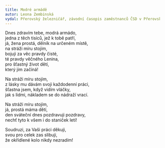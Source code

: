 ```yaml
---
title: Modré armádě
autor: Leona Zembinská
vydal: Přerovský železničář, závodní časopis zaměstnanců ČSD v Přerovském železničním uzlu, 1961
---
```


Dnes zdravím tebe, modrá armádo,   
jedna z těch tisíců, jež k tobě patří,    
já, žena prostá, dělník na určeném místě,   
na stráži míru stojím,   
bojuji za věc pravdy čisté,   
té pravdy věčného Lenina,  
pro šťastný život dětí,   
který jim začíná!

Na stráži míru stojím,  
z lásky mu dávám svoji každodenní práci,  
šťastna jsem, když vidím vláčky,   
jak s lidmi, nákladem se do nádraží vrací.

Na stráži míru stojím,   
já, prostá máma dětí,   
den sváteční dnes pozdravuji pozdravy,  
nechť tyto k všem i do staniček letí!

Soudruzi, za Vaši práci děkuji,   
svou pro celek zas slibuji,   
že okřídlené kolo nikdy nezradím!